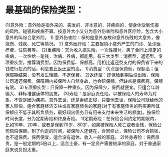 # 最基础的保险类型：
  (1)意外险：意外险是指外来的、突发的、非本意的、非疾病的，使身体受到伤害的风险。碰瓷和疾病不算。按意外大小又分为意外伤害险和意外医疗险，包含大小意外的叫综合意外险。
    1) 意外伤害险：保的是意外身故和意外伤残的大意外，像烧伤、残疾、死亡等情况。
    2) 意外医疗险：主要报销小意外产生的门诊、急诊医疗费、住院费等。
  (2)重疾险：其为收入损失险，一次性赔付，患了合同上规定的疾病，一次性给一笔钱，治病、养病，都能用。有三大类型：消费型、返还型、专项重疾型，推荐消费型。因为保费低、保额高，用相比返还型支付的保费省下来的钱进行投资的话，利息要比返还型的高。
    1)消费型：优点是保费低，保额高；但保障期结束，没有发生理赔，不退保费。
    2)返还型：即保险到期后没出险，保险公司返还保费。保障期内被保险人自然身故，也会赔保额。但缺点是保费高，保额有限。
    3)专项重疾型：只保障一种重疾，因为保障少，保费就便宜。只适合年龄偏大、非标准健康体的朋友。
  (3)寿险：是家庭责任险，以被保险人的寿命为对象，不管是因为疾病、意外去世，还是寿终正寝，只要他去世，保险公司就给他的家人赔偿。适合家庭经济支柱或有家庭债务的家庭(对于有家庭债务的购买寿险其保额应不低于其所负债务，最好超出债务且有用来支付未来生活的额度)。按保险时间长度，分为定期寿险和终身寿险。
    1)定期寿险：在保险合同约定的期限内，比如10年、20年，或者是保到70岁、80岁，如果被保险人死亡或者全残，保险公司赔偿保额。到了约定的时间，被保险人还健在，合同终止，保险公司不会赔钱，也不退保费。保费便宜，适合没有退休、收入一般的家庭。
    2)终身寿险：保费昂贵，是一般定期的5倍以上，适合土豪，有一定资产需要继承的家庭，对于普通家庭来说负担太重。
